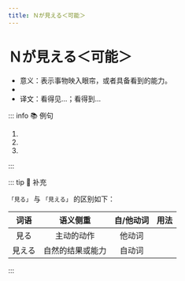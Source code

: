 ```yaml
---
title: Ｎが見える＜可能＞
---
```

            
# Ｎが見える＜可能＞

* 意义：表示事物映入眼帘，或者具备看到的能力。
* <grammer-content sentence="接续：名词 + が見える。需要注意的是，这里的 **が 不是用来提示主语**的，而是作为对象格助词使用，**表示能力的对象**。" />
* 译文：看得见...；看得到...

::: info :books: 例句

1. <grammer-content id='1-7-6-0' sentence="そこから[天安門広場/てんあんもんひろば]**が**[全部/ぜんぶ]**[見/み]えます**。" trans='从那儿能够看到整个天安门广场。' />
2. <grammer-content id='1-7-6-1' sentence="あそこに[故宮/こきゅう]**が[見/み]えます**ね。" trans='在那儿可以看到故宫呢。' />
3. <grammer-content id='1-7-6-2' sentence="[景山公園/けいざんこうえん]から、[故宮/こきゅう]**が[見/み]える**んですか。" trans='从景山公园能看到故宫吗？' />

:::

::: tip :bookmark: 补充

`「見る」` 与 `「見える」` 的区别如下：

| 词语     | 语义侧重       | 自/他动词     | 用法       |
| :-----------: | :-----------: | :-----------: | ----------- |
| 見る     | 主动的动作       | 他动词     | <grammer-content id='1-7-6-3' sentence="[万里の長城/ばんりのちょうじょう]を**[見/み]ます**。" trans="眺望长城，**强调看长城这个动作**" />       |
| 見える     | 自然的结果或能力       | 自动词      | <grammer-content id='1-7-6-4' sentence="[万里の長城/ばんりのちょうじょう]が**[見/み]えます**。" trans="能看见长城，**强调能看到**" />    |

:::

